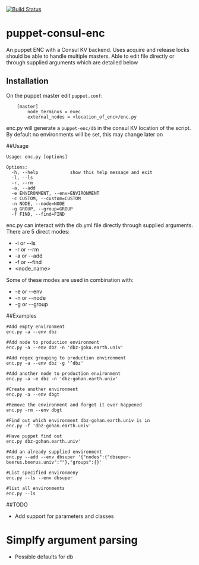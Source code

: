 [![Build Status](https://travis-ci.org/jrxFive/puppet-enc.svg?branch=master)](https://travis-ci.org/jrxFive/puppet-enc)

# puppet-consul-enc
An puppet ENC with a Consul KV backend. Uses acquire and release locks
should be able to handle multiple masters. Able to edit file directly or through
supplied arguments which are detailed below

## Installation
On the puppet master edit `puppet.conf`:

```
    [master]
        node_terminus = exec
        external_nodes = <location_of_enc>/enc.py

```

enc.py will generate a `puppet-enc/db` in the consul KV location
of the script. By default no environments will be set,
this may change later on


##Usage
```
Usage: enc.py [options]

Options:
  -h, --help            show this help message and exit
  -l, --ls
  -r, --rm
  -a, --add
  -e ENVIRONMENT, --env=ENVIRONMENT
  -c CUSTOM, --custom=CUSTOM
  -n NODE, --node=NODE
  -g GROUP, --group=GROUP
  -f FIND, --find=FIND
  ```

enc.py can interact with the db.yml file directly through
supplied arguments. There are 5 direct modes:

* -l or --ls
* -r or --rm
* -a or --add
* -f or --find
* <node_name>

Some of these modes are used in combination with:

* -e or --env
* -n or --node
* -g or --group

##Examples

```
#Add empty environment
enc.py -a --env dbz

#Add node to production environment
enc.py -a --env dbz -n 'dbz-goku.earth.univ'

#Add regex grouping to production environment
enc.py -a --env dbz -g '^dbz'

#Add another node to production environment
enc.py -a -e dbz -n 'dbz-gohan.earth.univ'

#Create another environment
enc.py -a --env dbgt

#Remove the environment and forget it ever happened
enc.py -rm --env dbgt

#Find out which environment dbz-gohan.earth.univ is in
enc.py -f 'dbz-gohan.earth.univ'

#Have puppet find out
enc.py dbz-gohan.earth.univ'

#Add an already supplied environment
enc.py --add --env dbsuper '{"nodes":{"dbsuper-beerus.beerus.univ":""},"groups":{}'

#List specified environmeny
enc.py --ls --env dbsuper

#list all environments
enc.py --ls
```

##TODO
* Add support for parameters and classes
# Simplfy argument parsing
* Possible defaults for db